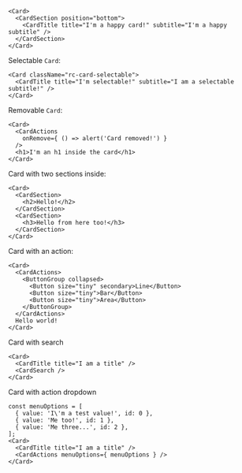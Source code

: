 ```
<Card>
  <CardSection position="bottom">
    <CardTitle title="I'm a happy card!" subtitle="I'm a happy subtitle" />
  </CardSection>
</Card>
```

Selectable `Card`:
```
<Card className="rc-card-selectable">
  <CardTitle title="I'm selectable!" subtitle="I am a selectable subtitle!" />
</Card>
```

Removable `Card`:
```
<Card>
  <CardActions
    onRemove={ () => alert('Card removed!') }
  />
  <h1>I'm an h1 inside the card</h1>
</Card>
```

Card with two sections inside:
```
<Card>
  <CardSection>
    <h2>Hello!</h2>
  </CardSection>
  <CardSection>
    <h3>Hello from here too!</h3>
  </CardSection>
</Card>
```

Card with an action:
```
<Card>
  <CardActions>
    <ButtonGroup collapsed>
      <Button size="tiny" secondary>Line</Button>
      <Button size="tiny">Bar</Button>
      <Button size="tiny">Area</Button>
    </ButtonGroup>
  </CardActions>
  Hello world!
</Card>
```
Card with search
```
<Card>
  <CardTitle title="I am a title" />
  <CardSearch />
</Card>
```
Card with action dropdown
```
const menuOptions = [
  { value: 'I\'m a test value!', id: 0 },
  { value: 'Me too!', id: 1 },
  { value: 'Me three...', id: 2 },
];
<Card>
  <CardTitle title="I am a title" />
  <CardActions menuOptions={ menuOptions } />
</Card>
```
